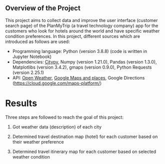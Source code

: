## Overview of the Project
This project aims to collect data and improve the user interface (customer search page) of the PlanMyTrip (a travel technology company) app for the customers who look for hotels around the world and have specific weather condition preferences. 
In this project, different sources which are introduced as follows are used:
- Programming language: Python (version 3.8.8) (code is written in Jupyter Notebook)
- Dependencies: [Citypy](https://github.com/wingchen/citipy), Numpy (version 1.21.0), Pandas (version 1.3.0), Matplotlibs (version 3.4.2), gmaps (version 0.9.0), Python Requests (version 2.25.1)
- API: [Open Weather](https://openweathermap.org/api), [Google Maps and places](https://console.cloud.google.com/google/maps-apis/new?project=prime-boulevard-321320), Google Directions (https://cloud.google.com/maps-platform/)

# Results
Three steps are followed to reach the goal of this project:
1. Got weather data (description) of each city

2. Determined travel destination map (hotel) for each customer based on their weather preference

3. Determined travel itinerary map for each customer based on selected weather condition
